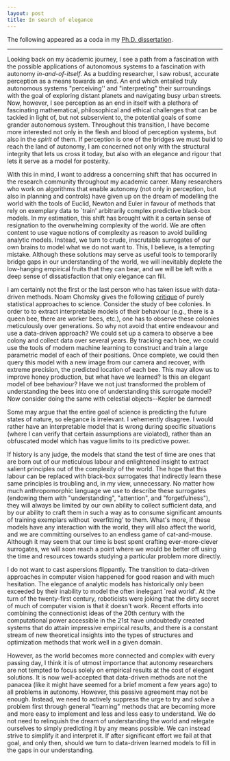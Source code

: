 ```yaml
---
layout: post
title: In search of elegance
---
```


The following appeared as a coda in my [<i class="fa fa-file-text" aria-hidden="true"></i> Ph.D. dissertation](/assets/pdf/valentin_peretroukhin_phd_thesis.pdf). 

---

Looking back on my academic journey, I see a path from a fascination with the possible applications of autonomous systems to a fascination with autonomy *in-and-of-itself*. As a budding researcher, I saw robust, accurate perception as a means towards an end. An end which entailed truly autonomous systems "perceiving'' and "interpreting" their surroundings with the goal of exploring distant planets and navigating busy urban streets. Now, however, I see perception as an end in itself with a plethora of fascinating mathematical, philosophical and ethical challenges that can be tackled in light of, but not subservient to, the potential goals of some grander autonomous system. Throughout this transition, I have become more interested not only in the flesh and blood of perception systems, but also in the *spirit* of them. If perception is one of the bridges we must build to reach the land of autonomy, I am concerned not only with the structural integrity that lets us cross it today, but also with an elegance and rigour that lets it serve as a model for posterity. 

With this in mind, I want to address a concerning shift that has occurred in the research community throughout my academic career. Many researchers who work on algorithms that enable autonomy (not only in perception, but also in planning and controls) have given up on the dream of modelling the world with the tools of Euclid, Newton and Euler in favour of methods that rely on exemplary data to `train' arbitrarily complex predictive black-box models. In my estimation, this shift has brought with it a certain sense of resignation to the overwhelming complexity of the world. We are often content to use vague notions of complexity as reason to avoid building analytic models. Instead, we turn to crude, inscrutable surrogates of our own brains to model what we do not want to. This, I believe, is a tempting mistake. Although these solutions may serve as useful tools to temporarily bridge gaps in our understanding of the world, we will inevitably deplete the low-hanging empirical fruits that they can bear, and we will be left with a deep sense of dissatisfaction that only elegance can fill. 

I am certainly not the first or the last person who has taken issue with data-driven methods. Noam Chomsky gives the following [critique](http://norvig.com/chomsky.html) of purely statistical approaches to science. Consider the study of bee colonies. In order to to extract interpretable models of their behaviour (e.g., there is a queen bee, there are worker bees, etc.), one has to observe these colonies meticulously over generations. So why not avoid that entire endeavour and use a data-driven approach? We could set up a camera to observe a bee colony and collect data over several years. By tracking each bee, we could use the tools of modern machine learning to construct and train a large parametric model of each of their positions. Once complete, we could then query this model with a new image from our camera and recover, with extreme precision, the predicted location of each bee. This may allow us to improve honey production, but what have we learned? Is this an elegant model of bee behaviour? Have we not just transformed the problem of understanding the bees into one of understanding this surrogate model? Now consider doing the same with celestial objects--Kepler be damned!

Some may argue that the entire goal of science is predicting the future states of nature, so elegance is irrelevant. I vehemently disagree. I would rather have an interpretable model that is wrong during specific situations (where I can verify that certain assumptions are violated), rather than an obfuscated model which has vague limits to its predictive power.

If history is any judge, the models that stand the test of time are ones that are born out of our meticulous labour and enlightened insight to extract salient principles out of the complexity of the world. The hope that this labour can be replaced with black-box surrogates that indirectly learn these same principles is troubling and, in my view, unnecessary. No matter how much anthropomorphic language we use to describe these surrogates (endowing them with "understanding", "attention", and "forgetfulness"), they will always be limited by our own ability to collect sufficient data, and by our ability to craft them in such a way as to consume significant amounts of training exemplars without `overfitting' to them. What's more, if these models have any interaction with the world, they will also affect the world, and we are committing ourselves to an endless game of cat-and-mouse. Although it may seem that our time is best spent crafting ever-more-clever surrogates, we will soon reach a point where we would be better off using the time and resources towards studying a particular problem more directly.

I do not want to cast aspersions flippantly.  The transition to data-driven approaches in computer vision happened for good reason and with much hesitation. The elegance of analytic models has historically only been exceeded by their inability to model the often inelegant `real world'. At the turn of the twenty-first century, roboticists were joking that the dirty secret of much of computer vision is that it doesn't work. Recent efforts into combining the connectionist ideas of the 20th century with the computational power accessible in the 21st have undoubtedly created systems that do attain impressive empirical results, and there is a constant stream of new theoretical insights into the types of structures and optimization methods that work well in a given domain.

However, as the world becomes more connected and complex with every passing day, I think it is of utmost importance that autonomy researchers are not tempted to focus solely on empirical results at the cost of elegant solutions. It is now well-accepted that data-driven methods are not the panacea (like it might have seemed for a brief moment a few years ago) to all problems in autonomy. However, this passive agreement may not be enough. Instead, we need to actively suppress the urge to try and solve a problem first through general "learning" methods that are becoming more and more easy to implement and less and less easy to understand.  We do not need to relinquish the dream of understanding the world and relegate ourselves to simply predicting it by any means possible. We can instead strive to simplify it and interpret it. If after significant effort we fail at that goal, and only then, should we turn to data-driven learned models to fill in the gaps in our understanding.

